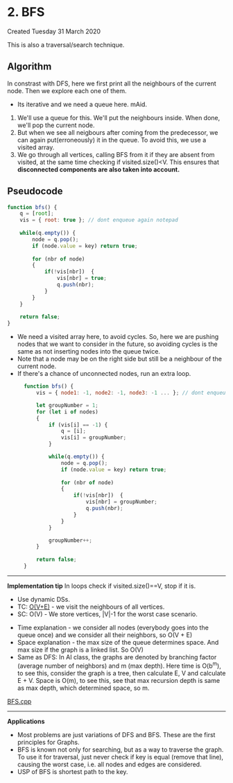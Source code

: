 # 2. BFS
Created Tuesday 31 March 2020

This is also a traversal/search technique.
## Algorithm
In constrast with DFS, here we first print all the neighbours of the current node. Then we explore each one of them.

- Its iterative and we need a queue here. mAid.

1. We'll use a queue for this. We'll put the neighbours inside. When done, we'll pop the current node.
2. But when we see all neigbours  after coming from the predecessor, we can again put(erroneously) it in the queue. To avoid this, we use a visited array.
3. We go through all vertices, calling BFS from it if they are absent from visited, at the same time checking if visited.size()<V. This ensures that **disconnected components are also taken into account.**

## Pseudocode
```js
function bfs() {
	q = [root];
	vis = { root: true }; // dont enqueue again notepad
	
	while(q.empty()) {
		node = q.pop();
		if (node.value = key) return true;
		
		for (nbr of node)
		{
			if(!vis[nbr])  { 
				vis[nbr] = true;
				q.push(nbr);
			}
		}
	}
	
	return false;
}
```

* We need a visited array here, to avoid cycles. So, here we are pushing nodes that we want to consider in the future, so avoiding cycles is the same as not inserting nodes into the queue twice.
* Note that a node may be on the right side but still be a neighbour of the current node.
* If there's a chance of unconnected nodes, run an extra loop.
  ```js
	function bfs() {
		vis = { node1: -1, node2: -1, node3: -1 ... }; // dont enqueue again notepad

		let groupNumber = 1;
		for (let i of nodes)
		{
			if (vis[i] == -1) {
				q = [i];
				vis[i] = groupNumber;
			}

			while(q.empty()) {
				node = q.pop();
				if (node.value = key) return true;
				
				for (nbr of node)
				{
					if(!vis[nbr])  { 
						vis[nbr] = groupNumber;
						q.push(nbr);
					}
				}
			}

			groupNumber++;
		}
		
		return false;
	}
	```


*****

**Implementation tip**
In loops check if visited.size()\==V, stop if it is.

* Use dynamic DSs.
* TC: [O(V+E)](https://stackoverflow.com/a/11468717/11392807) - we visit the neighbours of all vertices.
* SC: O(V) - We store vertices, |V|-1 for the worst case scenario.

- Time explanation - we consider all nodes (everybody goes into the queue once) and we consider all their neighbors, so O(V + E)
- Space explanation - the max size of the queue determines space. And max size if the graph is a linked list. So O(V)
- Same as DFS: In AI class, the graphs are denoted by branching factor (average number of neighbors) and m (max depth). Here time is O(b<sup>m</sup>), to see this, consider the graph is a tree, then calculate E, V and calculate E + V. Space is O(m), to see this, see that max recursion depth is same as max depth, which determined space, so m.

[BFS.cpp](./Codes/BFS.cpp)

*****

**Applications**
* Most problems are just variations of DFS and BFS. These are the first principles for Graphs.
* BFS is known not only for searching, but as a way to traverse the graph. To use it for traversal, just never check if key is equal (remove that line), causing the worst case, i.e. all nodes and edges are considered.
* USP of BFS is shortest path to the key.